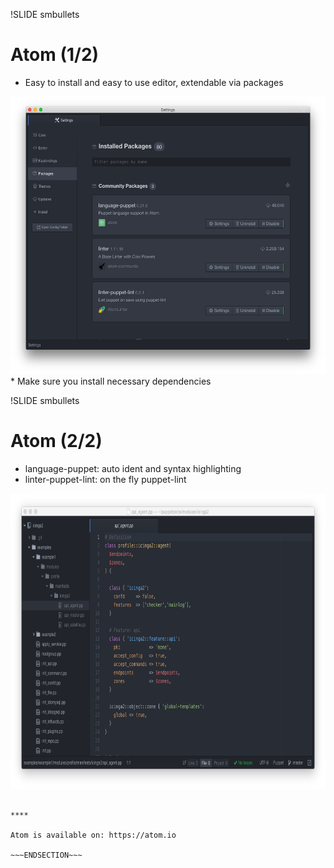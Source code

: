 !SLIDE smbullets
# Atom (1/2)

* Easy to install and easy to use editor, extendable via packages
<center><img src="./_images/atom_with_setting-packages.png" style="width:559px;height:444px;" alt="Resolution Hierarchy"/></center>
* Make sure you install necessary dependencies

!SLIDE smbullets
# Atom (2/2)

* language-puppet: auto ident and syntax highlighting
* linter-puppet-lint: on the fly puppet-lint
<center><img src="./_images/atom_with_language-puppet.png" style="width:658px;height:473px;" alt="Resolution Hierarchy"/></center>

~~~SECTION:handouts~~~

****

Atom is available on: https://atom.io

~~~ENDSECTION~~~
